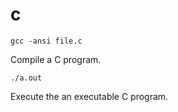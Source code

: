 # c

```
gcc -ansi file.c
```
Compile a C program.

```
./a.out
```
Execute the an executable C program.
